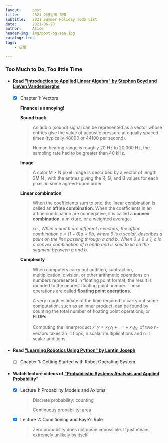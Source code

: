 ```yaml
---
layout:     post
title:      2021 여름방학 계획
subtitle:   2021 Summer Holiday Todo List
date:       2021-06-28
author:     Alice
header-img: img/post-bg-sea.jpg
catalog: true
tags:
    - 日常

---
```


### Too Much to Do, Too little Time

- #### Read ["Introduction to Applied Linear Algebra" by Stephen Boyd and Lieven Vandenberghe](http://vmls-book.stanford.edu)

  - [x] Chapter 1: Vectors

    **Finance is annoying!**

    **Sound track**

    >An audio (sound) signal can be represented as a vector whose entries give the value of acoustic pressure at equally spaced times (typically 48000 or 44100 per second).
    >
    >Human hearing range is roughly 20 Hz to 20,000 Hz, the sampling rate had to be greater than 40 kHz.

    **Image**

    >A color M × N pixel image is described by a vector of length 3M N , with the entries giving the R, G, and B values for each pixel, in some agreed-upon order.

    **Linear combination**

    >When the coefficients sum to one, the linear combination is called an **affine combination**. When the coefficients in an affine combination are nonnegative, it is called a **convex combination**, a mixture, or a weighted average.
    >
    >*i.e., When a and b are different n-vectors, the affine combination c = (1 − θ)a + θb, where θ is a scalar, describes a point on the line passing through a and b. When 0 ≤ θ ≤ 1, c is a convex combination of a andb,and is said to lie on the segment between a and b.*

    **Complexity**

    >When computers carry out addition, subtraction, multiplication, division, or other arithmetic operations on numbers represented in floating point format, the result is rounded to the nearest floating point number. These operations are called **floating point operations**.
    >
    >A very rough estimate of the time required to carry out some computation, such as an inner product, can be found by counting the total number of floating point operations, or **FLOPs**. 
    >
    >Computing the innerproduct $x^{T}y = x_1y_1+···+x_ny_n$ of two n-vectors takes 2n−1 flops, n scalar multiplications and n−1 scalar additions. 

    

- #### Read ["Learning Robotics Using Python" by Lentin Joseph](https://learning.oreilly.com/library/view/learning-robotics-using/9781788623315/)

  - [ ] Chapter 1: Getting Started with Robot Operating System

    

- #### Watch lecture videos of ["Probabilistic Systems Analysis and Applied Probability"](https://www.youtube.com/playlist?list=PLUl4u3cNGP60A3XMwZ5sep719_nh95qOe)

  - [x] Lecture 1:  Probability Models and Axioms

    >Discrete probability: counting
    >
    >Continuous probability: area

  - [x] Lecture 2:  Conditioning and Baye's Rule

    >Zero probability does not mean impossible. It just means extremely unlikely by itself.
